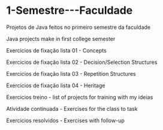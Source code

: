 # 1-Semestre---Faculdade

Projetos de Java feitos no primeiro semestre da faculdade

Java projects make in first college semester

Exercicios de fixação lista 01 - Concepts

Exercicios de fixação lista 02 - Decision/Selection Structures

Exercicios de fixação lista 03 - Repetition Structures

Exercicios de fixação lista 04 - Heritage

Exercicios treino - list of projects for training with my ideias

Atividade continuada - Exercises for the class to task

Exercicios resolvidos - Exercises with follow-up
